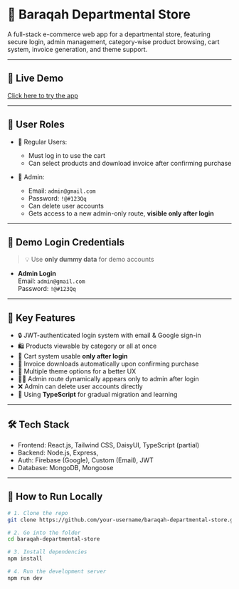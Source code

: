 # 🛒 Baraqah Departmental Store

A full-stack e-commerce web app for a departmental store, featuring secure login, admin management, category-wise product browsing, cart system, invoice generation, and theme support.

---

## 🚀 Live Demo

[Click here to try the app](https://baraqah-departmental-store.netlify.app/) <!-- replace with real link -->

---

## 👥 User Roles

- 👤 Regular Users:

  - Must log in to use the cart
  - Can select products and download invoice after confirming purchase

- 🔐 Admin:
  - Email: `admin@gmail.com`
  - Password: `!@#123Qq`
  - Can delete user accounts
  - Gets access to a new admin-only route, **visible only after login**

---

## 🔑 Demo Login Credentials

> 💡 Use **only dummy data** for demo accounts

- **Admin Login**  
  Email: `admin@gmail.com`  
  Password: `!@#123Qq`

---

## 🧩 Key Features

- 🔒 JWT-authenticated login system with email & Google sign-in
- 🛍️ Products viewable by category or all at once
- 🛒 Cart system usable **only after login**
- 📄 Invoice downloads automatically upon confirming purchase
- 🎨 Multiple theme options for a better UX
- 🧑‍💻 Admin route dynamically appears only to admin after login
- ❌ Admin can delete user accounts directly
- 🧪 Using **TypeScript** for gradual migration and learning

---

## 🛠️ Tech Stack

- Frontend: React.js, Tailwind CSS, DaisyUI, TypeScript (partial)
- Backend: Node.js, Express,
- Auth: Firebase (Google), Custom (Email), JWT
- Database: MongoDB, Mongoose

---

## 🚧 How to Run Locally

```bash
# 1. Clone the repo
git clone https://github.com/your-username/baraqah-departmental-store.git

# 2. Go into the folder
cd baraqah-departmental-store

# 3. Install dependencies
npm install

# 4. Run the development server
npm run dev
```

